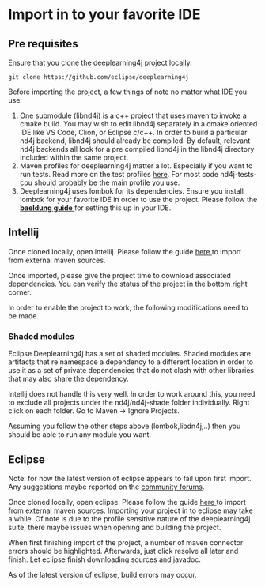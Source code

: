 # Import in to your favorite IDE

## Pre requisites

Ensure that you clone the deeplearning4j project locally.

```
git clone https://github.com/eclipse/deeplearning4j
```

Before importing the project, a few things of note no matter what IDE  you use:

1. One submodule (libnd4j) is a c++ project that uses maven to invoke a cmake build. You may wish to edit libnd4j separately in a cmake oriented IDE like VS Code, Clion, or Eclipse c/c++. In order to build a particular nd4j backend, libnd4j should already be compiled. By default, relevant nd4j backends all look for a pre compiled libnd4j in the libnd4j directory included within the same project.
2. Maven profiles for deeplearning4j matter a lot. Especially if you want to run tests. Read more on the test profiles [here](developer-docs/testing.md#parameters-for-testing). For most code nd4j-tests-cpu should probably be the main profile you use.
3. Deeplearning4j uses lombok for its dependencies. Ensure you install lombok for your favorite IDE in order to use the project. Please follow the [**baeldung guide** ](https://www.baeldung.com/lombok-ide)for setting this up in your IDE.

## Intellij

Once cloned locally, open intellij.  Please follow the guide [here ](https://www.jetbrains.com/help/idea/maven-support.html#maven\_import\_project\_start)to import from external maven sources.

Once imported, please give the project time to download associated dependencies. You can verify the status of the project in the bottom right corner.

In order to enable the project to work, the following modifications need to be made.

### Shaded modules

Eclipse Deeplearning4j has a set of shaded modules. Shaded modules are artifacts that re namespace a dependency to a different location in order to use it as a set of private dependencies that do not clash with other libraries that may also share the dependency.

Intellij does not handle this very well. In order to work around this, you need to exclude all projects under the nd4j/nd4j-shade folder individually. Right click on each folder. Go to Maven -> Ignore Projects.

Assuming you follow the other steps above (lombok,libdn4j,..) then you should be able to run any module you want.

## Eclipse

Note: for now the latest version of eclipse appears to fail upon first import. Any suggestions maybe reported on the [community forums](https://community.konduit.ai/).&#x20;

Once cloned locally, open eclipse. Please follow the guide [here ](https://dzone.com/articles/importing-a-maven-project-in-eclipse-1)to import from external maven sources. Importing your project in to eclipse may take a while. Of note is due to the profile sensitive nature of the deeplearning4j suite, there maybe issues when opening and building the project.

When first finishing import of the project, a number of maven connector errors should be highlighted. Afterwards, just click resolve all later and finish. Let eclipse finish downloading sources and javadoc.

As of the latest version of eclipse, build errors may occur.

